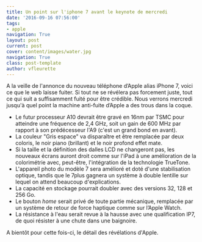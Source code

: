 ```yaml
---
title: Un point sur l'iphone 7 avant le keynote de mercredi
date: '2016-09-16 07:56:00'
tags:
- apple
navigation: True
layout: post
current: post
cover: content/images/water.jpg
navigation: True
class: post-template
author: vfleurette
---
```


A la veille de l'annonce du nouveau téléphone d’Apple alias iPhone 7, voici ce que le web laisse fuiter. Si tout ne se révélera pas forcement juste, tout ce qui suit a suffisamment fuité pour être crédible. 
Nous verrons mercredi jusqu'à quel point la machine anti-fuite d’Apple a des trous dans la coque.

+ Le futur processeur A10 devrait être gravé en 16nm par TSMC pour atteindre une fréquence de 2,4 GHz, soit un gain de 600 MHz par rapport à son prédécesseur l'A9 (c'est un grand bond en avant).
+ La couleur "Gris espace" va disparaître et être remplacée par deux coloris, le noir piano (brillant) et le noir profond effet mate.
+ Si la taille et la définition des dalles LCD ne changeront pas, les nouveaux écrans auront droit comme sur l'iPad à une amélioration de la colorimétrie avec, peut-être, l'intégration de la technologie TrueTone.
+ L'appareil photo du modèle 7 sera amélioré et doté d'une stabilisation optique, tandis que le 7plus gagnera un système à double lentille sur lequel on attend beaucoup d'explications.
+ La capacité en stockage pourrait doubler avec des versions 32, 128 et 256 Go.
+ Le bouton *home* serait privé de toute partie mécanique, remplacée par un système de retour de force haptique comme sur l’Apple Watch.
+ La résistance à l'eau serait revue à la hausse avec une qualification IP7, de quoi résister à une chute dans une baignoire.
  

A bientôt pour cette fois-ci, le détail des révélations d'Apple.